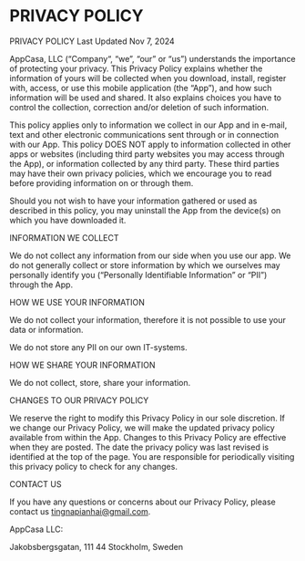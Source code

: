 # PRIVACY POLICY

PRIVACY POLICY 
Last Updated Nov 7, 2024

AppCasa, LLC (“Company“, “we”, “our” or “us”) understands the importance of protecting your privacy. This Privacy Policy explains whether the information of yours will be collected when you download, install, register with, access, or use this mobile application (the “App”), and how such information will be used and shared. It also explains choices you have to control the collection, correction and/or deletion of such information. 

This policy applies only to information we collect in our App and in e-mail, text and other electronic communications sent through or in connection with our App. This policy DOES NOT apply to information collected in other apps or websites (including third party websites you may access through the App), or information collected by any third party. These third parties may have their own privacy policies, which we encourage you to read before providing information on or through them. 

Should you not wish to have your information gathered or used as described in this policy, you may uninstall the App from the device(s) on which you have downloaded it. 

INFORMATION WE COLLECT 

We do not collect any information from our side when you use our app. We do not generally collect or store information by which we ourselves may personally identify you (“Personally Identifiable Information” or “PII”) through the App.

HOW WE USE YOUR INFORMATION 

We do not collect your information, therefore it is not possible to use your data or information.

We do not store any PII on our own IT-systems. 

HOW WE SHARE YOUR INFORMATION 

We do not collect, store, share your information.

CHANGES TO OUR PRIVACY POLICY 

We reserve the right to modify this Privacy Policy in our sole discretion. If we change our Privacy Policy, we will make the updated privacy policy available from within the App. Changes to this Privacy Policy are effective when they are posted. The date the privacy policy was last revised is identified at the top of the page. You are responsible for periodically visiting this privacy policy to check for any changes. 

CONTACT US 

If you have any questions or concerns about our Privacy Policy, please contact us tingnapianhai@gmail.com. 

AppCasa LLC: 

Jakobsbergsgatan, 111 44 Stockholm, Sweden
